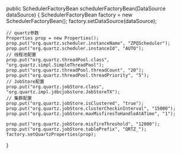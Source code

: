 public SchedulerFactoryBean schedulerFactoryBean(DataSource dataSource) {
	SchedulerFactoryBean factory = new SchedulerFactoryBean();
	factory.setDataSource(dataSource);

	// quartz参数
	Properties prop = new Properties();
	prop.put("org.quartz.scheduler.instanceName", "ZPQScheduler");
	prop.put("org.quartz.scheduler.instanceId", "AUTO");
	// 线程池配置
	prop.put("org.quartz.threadPool.class", "org.quartz.simpl.SimpleThreadPool");
	prop.put("org.quartz.threadPool.threadCount", "20");
	prop.put("org.quartz.threadPool.threadPriority", "5");
	// JobStore配置
	prop.put("org.quartz.jobStore.class", "org.quartz.impl.jdbcjobstore.JobStoreTX");
	// 集群配置
	prop.put("org.quartz.jobStore.isClustered", "true");
	prop.put("org.quartz.jobStore.clusterCheckinInterval", "15000");
	prop.put("org.quartz.jobStore.maxMisfiresToHandleAtATime", "1");

	prop.put("org.quartz.jobStore.misfireThreshold", "12000");
	prop.put("org.quartz.jobStore.tablePrefix", "QRTZ_");
	factory.setQuartzProperties(prop);
  }
